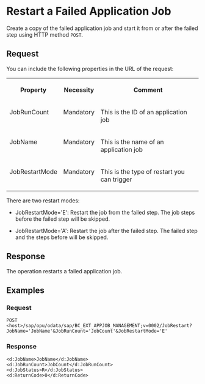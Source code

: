 <!-- loio08a32d93c29f43b09a365a530c47b5bd -->

# Restart a Failed Application Job

Create a copy of the failed application job and start it from or after the failed step using HTTP method `POST`.



<a name="loio08a32d93c29f43b09a365a530c47b5bd__section_irg_w3c_3zb"/>

## Request

You can include the following properties in the URL of the request:


<table>
<tr>
<th valign="top">

Property

</th>
<th valign="top">

Necessity

</th>
<th valign="top">

Comment

</th>
</tr>
<tr>
<td valign="top">

JobRunCount

</td>
<td valign="top">

Mandatory

</td>
<td valign="top">

This is the ID of an application job

</td>
</tr>
<tr>
<td valign="top">

JobName

</td>
<td valign="top">

Mandatory

</td>
<td valign="top">

This is the name of an application job

</td>
</tr>
<tr>
<td valign="top">

JobRestartMode

</td>
<td valign="top">

Mandatory

</td>
<td valign="top">

This is the type of restart you can trigger

</td>
</tr>
</table>

There are two restart modes:

-   JobRestartMode='E': Restart the job from the failed step. The job steps before the failed step will be skipped.

-   JobRestartMode='A': Restart the job after the failed step. The failed step and the steps before will be skipped.




<a name="loio08a32d93c29f43b09a365a530c47b5bd__section_ids_jjc_3zb"/>

## Response

The operation restarts a failed application job.



<a name="loio08a32d93c29f43b09a365a530c47b5bd__section_bgl_kjc_3zb"/>

## Examples



### Request

```
POST <host>/sap/opu/odata/sap/BC_EXT_APPJOB_MANAGEMENT;v=0002/JobRestart?JobName='JobName'&JobRunCount='JobCount'&JobRestartMode='E'
```



### Response

```
<d:JobName>JobName</d:JobName>
<d:JobRunCount>JobCount</d:JobRunCount>
<d:JobStatus>R</d:JobStatus>
<d:ReturnCode>0</d:ReturnCode>
```

